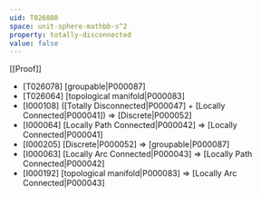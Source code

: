 ```yaml
---
uid: T026080
space: unit-sphere-mathbb-s^2
property: totally-disconnected
value: false
---
```

[[Proof]]

* [T026078] [groupable|P000087]
* [T026064] [topological manifold|P000083]
* [I000108] ([Totally Disconnected|P000047] + [Locally Connected|P000041]) => [Discrete|P000052]
* [I000064] [Locally Path Connected|P000042] => [Locally Connected|P000041]
* [I000205] [Discrete|P000052] => [groupable|P000087]
* [I000063] [Locally Arc Connected|P000043] => [Locally Path Connected|P000042]
* [I000192] [topological manifold|P000083] => [Locally Arc Connected|P000043]

